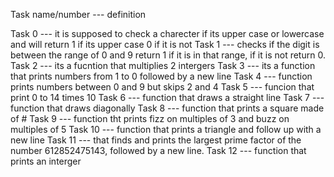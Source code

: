 Task name/number --- definition

Task 0 --- it is supposed to check a charecter if its upper case or lowercase
       	   and will return 1 if its upper case 0 if it is not
Task 1 --- checks if the digit is between the range of 0 and 9 return 1 if it
       	   is in that range, if it is not return 0.
Task 2 --- its a fucntion that multiplies 2 intergers
Task 3 --- its a function that prints numbers from 1 to 0 followed by a new line
Task 4 --- function prints numbers between 0 and 9 but skips 2 and 4
Task 5 --- funcion that print 0 to 14 times 10
Task 6 --- function that draws a straight line
Task 7 --- function that draws diagonally
Task 8 --- function that prints a square made of #
Task 9 --- function tht prints fizz on multiples of 3 and buzz on multiples of 5
Task 10 --- function that prints a triangle and follow up with a new line
Task 11 --- that finds and prints the largest prime factor of the number
     	    612852475143, followed by a new line.
Task 12 --- function that prints an interger